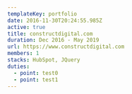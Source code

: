 ```yaml
---
templateKey: portfolio
date: 2016-11-30T20:24:55.985Z
active: true
title: constructdigital.com
duration: Dec 2016 - May 2019
url: https://www.constructdigital.com
members: 1
stacks: HubSpot, JQuery
duties:
  - point: test0
  - point: test1
---
```

